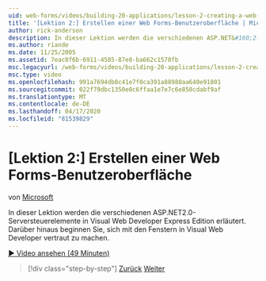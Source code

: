 ```yaml
---
uid: web-forms/videos/building-20-applications/lesson-2-creating-a-web-forms-user-interface
title: '[Lektion 2:] Erstellen einer Web Forms-Benutzeroberfläche | Microsoft Docs'
author: rick-anderson
description: In dieser Lektion werden die verschiedenen ASP.NET&#160;2.0-Serversteuerelemente in Visual Web Developer Express Edition erläutert. Darüber hinaus beginnen Sie...
ms.author: riande
ms.date: 11/25/2005
ms.assetid: 7eac8f6b-6911-4585-87e8-ba662c1578fb
msc.legacyurl: /web-forms/videos/building-20-applications/lesson-2-creating-a-web-forms-user-interface
msc.type: video
ms.openlocfilehash: 991a7694db8c41e7f0ca391a88988aa640e91801
ms.sourcegitcommit: 022f79dbc1350e0c6ffaa1e7e7c6e850cdabf9af
ms.translationtype: MT
ms.contentlocale: de-DE
ms.lasthandoff: 04/17/2020
ms.locfileid: "81539829"
---
```

# <a name="lesson-2-creating-a-web-forms-user-interface"></a>[Lektion 2:] Erstellen einer Web Forms-Benutzeroberfläche

von [Microsoft](https://github.com/microsoft)

In dieser Lektion werden die verschiedenen ASP.NET2.0-Serversteuerelemente in Visual Web Developer Express Edition erläutert. Darüber hinaus beginnen Sie, sich mit den Fenstern in Visual Web Developer vertraut zu machen.

[&#9654; Video ansehen (49 Minuten)](https://channel9.msdn.com/Blogs/ASP-NET-Site-Videos/lesson-2-creating-a-web-forms-user-interface)

> [!div class="step-by-step"]
> [Zurück](lesson-1-getting-started-with-visual-web-developer-express.md)
> [Weiter](lesson-3-understanding-more-about-events-and-postback.md)
